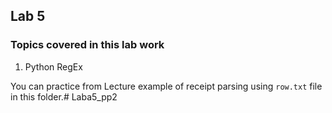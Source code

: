 ## Lab 5

### Topics covered in this lab work

1. Python RegEx

You can practice from Lecture example of receipt parsing using `row.txt` file in this folder.#   L a b a 5 _ p p 2  
 